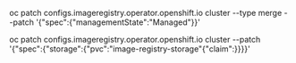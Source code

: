 oc patch configs.imageregistry.operator.openshift.io cluster --type merge --patch '{"spec":{"managementState":"Managed"}}'

oc patch configs.imageregistry.operator.openshift.io cluster --patch '{"spec":{"storage":{"pvc":"image-registry-storage"{"claim":}}}}'